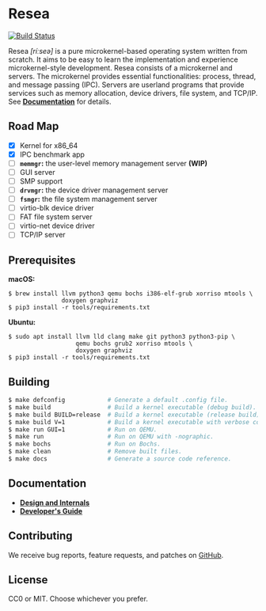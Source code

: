 Resea
=====
[![Build Status](https://travis-ci.com/seiyanuta/resea.svg?branch=master)](https://travis-ci.com/seiyanuta/resea)

Resea *[ríːseə]* is a pure microkernel-based operating system written from
scratch. It aims to be easy to learn the implementation and experience
microkernel-style development. Resea consists of a microkernel and servers.
The microkernel provides essential functionalities: process, thread, and
message passing (IPC). Servers are userland programs that provide services
such as memory allocation, device drivers, file system, and TCP/IP. See
**[Documentation](#documentation)** for details.

Road Map
--------
- [x] Kernel for x86_64
- [x] IPC benchmark app
- [ ] **`memmgr`:** the user-level memory management server **(WIP)**
- [ ] GUI server
- [ ] SMP support
- [ ] **`drvmgr`:** the device driver management server
- [ ] **`fsmgr`:** the file system management server
- [ ] virtio-blk device driver
- [ ] FAT file system server
- [ ] virtio-net device driver
- [ ] TCP/IP server

Prerequisites
-------------

**macOS:**
```
$ brew install llvm python3 qemu bochs i386-elf-grub xorriso mtools \
               doxygen graphviz
$ pip3 install -r tools/requirements.txt
```

**Ubuntu:**
```
$ sudo apt install llvm lld clang make git python3 python3-pip \
                   qemu bochs grub2 xorriso mtools \
                   doxygen graphviz
$ pip3 install -r tools/requirements.txt
```

Building
--------
```bash
$ make defconfig            # Generate a default .config file.
$ make build                # Build a kernel executable (debug build).
$ make build BUILD=release  # Build a kernel executable (release build).
$ make build V=1            # Build a kernel executable with verbose command output.
$ make run GUI=1            # Run on QEMU.
$ make run                  # Run on QEMU with -nographic.
$ make bochs                # Run on Bochs.
$ make clean                # Remove built files.
$ make docs                 # Generate a source code reference.
```

Documentation
-------------
- **[Design and Internals](https://github.com/seiyanuta/resea/blob/master/INTERNALS.md)**
- **[Developer's Guide](https://github.com/seiyanuta/resea/blob/master/HACKING.md)**

Contributing
------------
We receive bug reports, feature requests, and patches on [GitHub](https://github.com/seiyanuta/resea).

License
-------
CC0 or MIT. Choose whichever you prefer.

